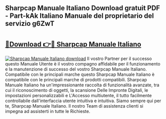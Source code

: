 ## Sharpcap Manuale Italiano Download gratuit PDF - Part-kAk Italiano Manuale del proprietario del servizio g6ZwT

# <h2><a href="http://dfepu95.blite.top/?on=Sharpcap+Manuale+Italiano">🔗Download 👉🔴 Sharpcap Manuale Italiano</a></h2>

[![Sharpcap Manuale Italiano download](https://i.imgur.com/lujVjoI.png)](http://dfepu95.blite.top/?on=Sharpcap+Manuale+Italiano)
Il vostro Partner per il successo questo Manuale Utente è il vostro compagno affidabile per il funzionamento e la manutenzione di successo del vostro Sharpcap Manuale Italiano. Compatibile con le principali marche questo Sharpcap Manuale Italiano è compatibile con le principali marche di prodotti compatibili. Sharpcap Manuale Italiano ha un'impressionante raccolta di funzionalità avanzate, tra cui il riconoscimento di oggetti, la scansione Delle Impronte Digitali, le impostazioni personalizzabili e L'Accesso multiutente, il tutto facilmente controllabile dall'interfaccia utente intuitiva e intuitiva. Siamo sempre qui per te, Sharpcap Manuale Italiano. Il nostro Team di assistenza clienti si impegna ad assisterti in tutte le Richieste.
